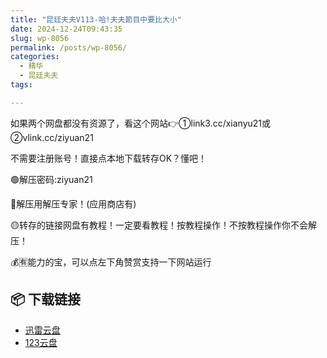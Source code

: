 ```yaml
---
title: "昆廷夫夫V113-哈!夫夫節目中要比大小"
date: 2024-12-24T09:43:35
slug: wp-8056
permalink: /posts/wp-8056/
categories:
  - 精华
  - 昆廷夫夫
tags:

---
```


如果两个网盘都没有资源了，看这个网站👉①link3.cc/xianyu21或②vlink.cc/ziyuan21

不需要注册账号！直接点本地下载转存OK？懂吧！

🟢解压密码:ziyuan21

🔵解压用解压专家！(应用商店有)

🟡转存的链接网盘有教程！一定要看教程！按教程操作！不按教程操作你不会解压！

💰🈶能力的宝，可以点左下角赞赏支持一下网站运行

## 📦 下载链接
- [迅雷云盘](https://blziyuan21.com/pay-download/8056?key=40890bc95f&down_id=0)
- [123云盘](https://blziyuan21.com/pay-download/8056?key=40890bc95f&down_id=1)


